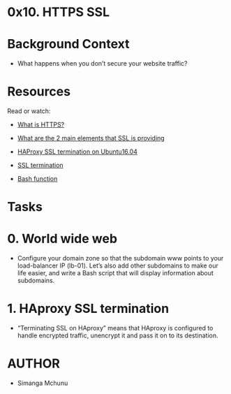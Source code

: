 # 0x10. HTTPS SSL

# Background Context

- What happens when you don’t secure your website traffic?

# Resources

Read or watch:

- [What is HTTPS?](https://intranet.alxswe.com/rltoken/XT1BAiBL3Jpq1bn1q6IYXQ)

- [What are the 2 main elements that SSL is providing](https://intranet.alxswe.com/rltoken/STj5WkAPACBxOvwB77Ycrw)

- [HAProxy SSL termination on Ubuntu16.04](https://intranet.alxswe.com/rltoken/mJNlqZkTBxIxM2bpDK_VoA)

- [SSL termination](https://intranet.alxswe.com/rltoken/CKUICfppIWI6UC0coEMB8g)

- [Bash function](https://intranet.alxswe.com/rltoken/zPjZ7-eSSQsLFsGA16C1HQ)


# Tasks

# 0. World wide web
- Configure your domain zone so that the subdomain www points to your load-balancer IP (lb-01). Let’s also add other subdomains to make our life easier, and write a Bash script that will display information about subdomains.

# 1. HAproxy SSL termination
- “Terminating SSL on HAproxy” means that HAproxy is configured to handle encrypted traffic, unencrypt it and pass it on to its destination.


# AUTHOR
- Simanga Mchunu
